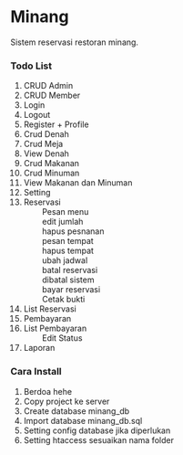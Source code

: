 # Minang #

Sistem reservasi restoran minang.

### Todo List ###

1. CRUD Admin
2. CRUD Member
3. Login
4. Logout
5. Register + Profile
6. Crud Denah
7. Crud Meja
8. View Denah
9. Crud Makanan
10. Crud Minuman 
11. View Makanan dan Minuman
12. Setting
13. Reservasi  
&emsp;&emsp; Pesan menu  
&emsp;&emsp; edit jumlah  
&emsp;&emsp; hapus pesnanan  
&emsp;&emsp; pesan tempat  
&emsp;&emsp; hapus tempat  
&emsp;&emsp; ubah jadwal  
&emsp;&emsp; batal reservasi  
&emsp;&emsp; dibatal sistem  
&emsp;&emsp; bayar reservasi  
&emsp;&emsp; Cetak bukti  
14. List Reservasi
15. Pembayaran
16. List Pembayaran  
&emsp;&emsp; Edit Status  
17. Laporan

### Cara Install ###

1. Berdoa hehe
2. Copy project ke server
3. Create database minang_db 
4. Import database minang_db.sql
5. Setting config database jika diperlukan
6. Setting htaccess sesuaikan nama folder
